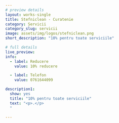 ```yaml
---
# preview details
layout: works-single
title: Stefniclean - Curatenie
category: Servicii
category_slug: servicii
image: assets/img/logos/stefniclean.png
short_description: "10% pentru toate serviciile"

# full details
live_preview:
info:
  - label: Reducere
    value: 10% reducere

  - label: Telefon
    value: 0761644099 

description1:
  show: yes
  title: "10% pentru toate serviciile"
  text: "<p>.</p>
  "

---
```

